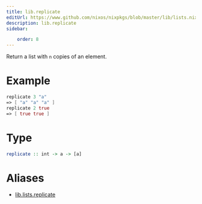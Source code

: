 ```yaml
---
title: lib.replicate
editUrl: https://www.github.com/nixos/nixpkgs/blob/master/lib/lists.nix#L531C15
description: lib.replicate
sidebar:

    order: 8
---
```


Return a list with `n` copies of an element.

# Example

```nix
replicate 3 "a"
=> [ "a" "a" "a" ]
replicate 2 true
=> [ true true ]
```

# Type

```haskell
replicate :: int -> a -> [a]
```


# Aliases

- [lib.lists.replicate](/reference/liblists.replicate)


